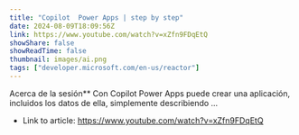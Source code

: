 ```yaml
---
title: "Copilot  Power Apps | step by step"
date: 2024-08-09T18:09:56Z
link: https://www.youtube.com/watch?v=xZfn9FDqEtQ
showShare: false
showReadTime: false
thumbnail: images/ai.png
tags: ["developer.microsoft.com/en-us/reactor"]
---
```

Acerca de la sesión** Con Copilot Power Apps puede crear una aplicación, incluidos los datos de ella, simplemente describiendo ...

- Link to article: https://www.youtube.com/watch?v=xZfn9FDqEtQ